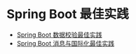# Spring Boot 最佳实践

- [Spring Boot 数据校验最佳实践](/spring-boot-validation/README.md)
- [Spring Boot 消息与国际化最佳实践](/spring-boot-message/README.md)

